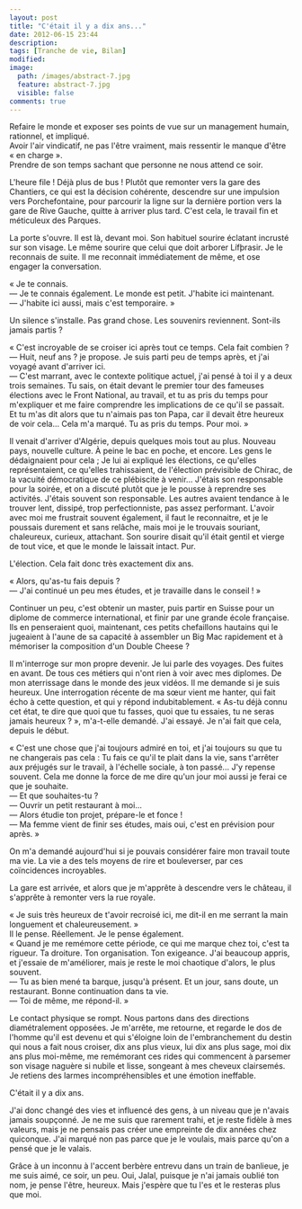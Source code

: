 ```yaml
---
layout: post
title: "C'était il y a dix ans..."
date: 2012-06-15 23:44
description:
tags: [Tranche de vie, Bilan]
modified:
image:
  path: /images/abstract-7.jpg
  feature: abstract-7.jpg
  visible: false
comments: true
---
```


Refaire le monde et exposer ses points de vue sur un management humain, rationnel, et impliqué.  
Avoir l'air vindicatif, ne pas l'être vraiment, mais ressentir le manque d'être « en charge ».  
Prendre de son temps sachant que personne ne nous attend ce soir.
 
L'heure file ! Déjà plus de bus ! Plutôt que remonter vers la gare des Chantiers, ce qui est la décision cohérente, descendre sur une impulsion vers Porchefontaine, pour parcourir la ligne sur la dernière portion vers la gare de Rive Gauche, quitte à arriver plus tard. C'est cela, le travail fin et méticuleux des Parques.

<a name="Read-more"></a>

La porte s'ouvre. Il est là, devant moi. Son habituel sourire éclatant incrusté sur son visage. Le même sourire que celui que doit arborer Lífþrasir. Je le reconnais de suite. Il me reconnait immédiatement de même, et ose engager la conversation.
 
« Je te connais.  
— Je te connais également. Le monde est petit. J'habite ici maintenant.  
— J'habite ici aussi, mais c'est temporaire. »
 
Un silence s'installe. Pas grand chose. Les souvenirs reviennent. Sont-ils jamais partis ?
 
« C'est incroyable de se croiser ici après tout ce temps. Cela fait combien ?  
— Huit, neuf ans ? je propose. Je suis parti peu de temps après, et j'ai voyagé avant d'arriver ici.  
— C'est marrant, avec le contexte politique actuel, j'ai pensé à toi il y a deux trois semaines. Tu sais, on était devant le premier tour des fameuses élections avec le Front National, au travail, et tu as pris du temps pour m'expliquer et me faire comprendre les implications de ce qu'il se passait. Et tu m'as dit alors que tu n'aimais pas ton Papa, car il devait être heureux de voir cela... Cela m'a marqué. Tu as pris du temps. Pour moi. »
 
Il venait d'arriver d'Algérie, depuis quelques mois tout au plus. Nouveau pays, nouvelle culture. À peine le bac en poche, et encore. Les gens le dédaignaient pour cela ; Je lui ai expliqué les élections, ce qu'elles représentaient, ce qu'elles trahissaient, de l'élection prévisible de Chirac, de la vacuité démocratique de ce plébiscite à venir... J'étais son responsable pour la soirée, et on a discuté plutôt que je le pousse à reprendre ses activités. J'étais souvent son responsable. Les autres avaient tendance à le trouver lent, dissipé, trop perfectionniste, pas assez performant. L'avoir avec moi me frustrait souvent également, il faut le reconnaitre, et je le poussais durement et sans relâche, mais moi je le trouvais souriant, chaleureux, curieux, attachant. Son sourire disait qu'il était gentil et vierge de tout vice, et que le monde le laissait intact. Pur.
 
L'élection. Cela fait donc très exactement dix ans. 
 
« Alors, qu'as-tu fais depuis ?  
— J'ai continué un peu mes études, et je travaille dans le conseil ! »
 
Continuer un peu, c'est obtenir un master, puis partir en Suisse pour un diplome de commerce international, et finir par une grande école française. Ils en penseraient quoi, maintenant, ces petits chefaillons hautains qui le jugeaient à l'aune de sa capacité à assembler un Big Mac rapidement et à mémoriser la composition d'un Double Cheese ?
 
Il m'interroge sur mon propre devenir. Je lui parle des voyages. Des fuites en avant. De tous ces métiers qui n'ont rien à voir avec mes diplomes. De mon aterrissage dans le monde des jeux vidéos. Il me demande si je suis heureux. Une interrogation récente de ma sœur vient me hanter, qui fait écho à cette question, et qui y répond indubitablement. « As-tu déjà connu cet état, te dire que quoi que tu fasses, quoi que tu essaies, tu ne seras jamais heureux ? », m'a-t-elle demandé. J'ai essayé. Je n'ai fait que cela, depuis le début.
 
« C'est une chose que j'ai toujours admiré en toi, et j'ai toujours su que tu ne changerais pas cela : Tu fais ce qu'il te plait dans la vie, sans t'arrêter aux préjugés sur le travail, à l'échelle sociale, à ton passé... J'y repense souvent. Cela me donne la force de me dire qu'un jour moi aussi je ferai ce que je souhaite.  
— Et que souhaites-tu ?  
— Ouvrir un petit restaurant à moi...  
— Alors étudie ton projet, prépare-le et fonce !  
— Ma femme vient de finir ses études, mais oui, c'est en prévision pour après. »
 
On m'a demandé aujourd'hui si je pouvais considérer faire mon travail toute ma vie. La vie a des tels moyens de rire et bouleverser, par ces coïncidences incroyables.
 
La gare est arrivée, et alors que je m'apprête à descendre vers le château, il s'apprête à remonter vers la rue royale.
 
« Je suis très heureux de t'avoir recroisé ici, me dit-il en me serrant la main longuement et chaleureusement. »  
Il le pense. Réellement. Je le pense également.  
« Quand je me remémore cette période, ce qui me marque chez toi, c'est ta rigueur. Ta droiture. Ton organisation. Ton exigeance. J'ai beaucoup appris, et j'essaie de m'améliorer, mais je reste le moi chaotique d'alors, le plus souvent.  
— Tu as bien mené ta barque, jusqu'à présent. Et un jour, sans doute, un restaurant. Bonne continuation dans ta vie.  
— Toi de même, me répond-il. »
 
Le contact physique se rompt. Nous partons dans des directions diamétralement opposées. Je m'arrête, me retourne, et regarde le dos de l'homme qu'il est devenu et qui s'éloigne loin de l'embranchement du destin qui nous a fait nous croiser, dix ans plus vieux, lui dix ans plus sage, moi dix ans plus moi-même, me remémorant ces rides qui commencent à parsemer son visage naguère si nubile et lisse, songeant à mes cheveux clairsemés. Je retiens des larmes incompréhensibles et une émotion ineffable.
 
C'était il y a dix ans.
 
J'ai donc changé des vies et influencé des gens, à un niveau que je n'avais jamais soupçonné. Je ne me suis que rarement trahi, et je reste fidèle à mes valeurs, mais je ne pensais pas créer une empreinte de dix années chez quiconque. J'ai marqué non pas parce que je le voulais, mais parce qu'on a pensé que je le valais.
 
Grâce à un inconnu à l'accent berbère entrevu dans un train de banlieue, je me suis aimé, ce soir, un peu. Oui, Jalal, puisque je n'ai jamais oublié ton nom, je pense l'être, heureux. Mais j'espère que tu l'es et le resteras plus que moi.
